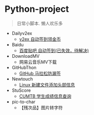 # Python-project

> 日常小脚本.
懒人欢乐多

- Dailyv2ex
    - [v2ex 自动签到领金币](http://xiahei.github.io/2016/05/15/login-v2ex/)
- Baidu
    - [百度贴吧 自动签到(已失效，待解决)](https://xiahei.github.io/2016/06/18/baidu-tieba/)
- DownloadMV
    - 网易云音乐MV下载
- GitHubThon
    - [GitHub 马拉松防漏签](https://github.com/xiahei/Daily_scripts/blob/master/GitHubThon/README.md)
- Newtouch
    - [Linux 新建文件添加头部信息](http://xiahei.github.io/2016/05/16/Newtouch/)
- StuScore
    - [CUMTB 学生成绩信息查询](http://xiahei.github.io/2016/02/22/CUMTB/)
- pic-to-char
    - 【残次品】图片转字符
